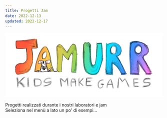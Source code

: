 ```yaml
---
title: Progetti Jam
date: 2022-12-13
updated: 2022-12-17
---
```


![](../../assets/img/jamurr/jamurr-logo.webp)

Progetti realizzati durante i nostri laboratori e jam  
Seleziona  nel menù a lato un po' di esempi...
